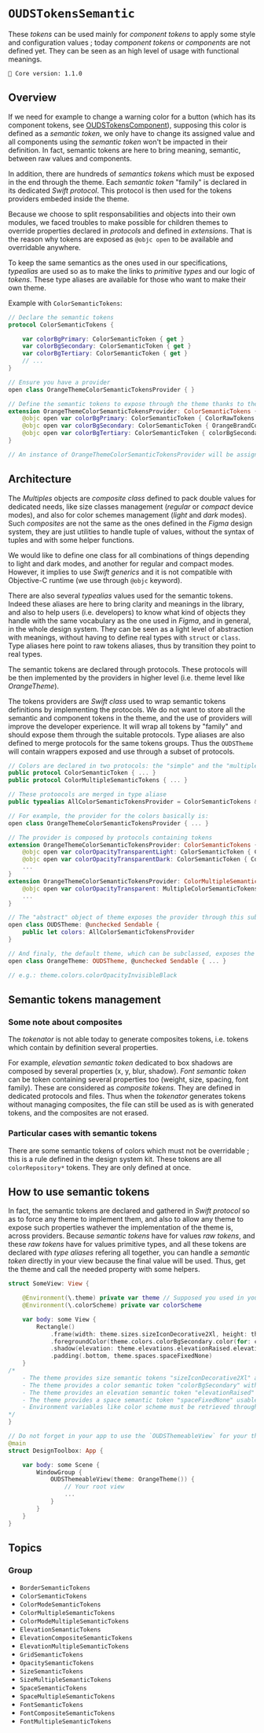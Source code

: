 # ``OUDSTokensSemantic``

These _tokens_ can be used mainly for _component tokens_ to apply some style and configuration values ; today _component tokens_ or _components_ are not defined yet.
They can be seen as an high level of usage with functional meanings.

<!-- NOTE: Do not forget to update tokens version -->
```
🧱 Core version: 1.1.0
```

## Overview

If we need for example to change a warning color for a button (which has its component tokens, see [OUDSTokensComponent](https://ios.unified-design-system.orange.com/documentation/oudstokenscomponent/)), supposing this color is defined as a _semantic token_, we only have to change its assigned value and all components using the _semantic token_ won't be impacted in their definition. In fact, semantic tokens are here to bring meaning, semantic, between raw values and components.

In addition, there are hundreds of _semantics tokens_ which must be exposed in the end through the theme. Each _semantic token_ "family" is declared in its dedicated _Swift protocol_. This protocol is then used for the tokens providers embeded inside the theme.

Because we choose to split responsabilities and objects into their own modules, we faced troubles to make possible for children themes to override properties declared in _protocols_ and defined in _extensions_.
That is the reason why tokens are exposed as `@objc open` to be available and overridable anywhere. 

To keep the same semantics as the ones used in our specifications, _typealias_ are used so as to make the links to _primitive types_ and our logic of _tokens_. These type aliases are available for those who want to make their own theme.

Example with ``ColorSemanticTokens``:

```swift
// Declare the semantic tokens
protocol ColorSemanticTokens {

    var colorBgPrimary: ColorSemanticToken { get }
    var colorBgSecondary: ColorSemanticToken { get }
    var colorBgTertiary: ColorSemanticToken { get }
    // ...
}

// Ensure you have a provider
open class OrangeThemeColorSemanticTokensProvider { }

// Define the semantic tokens to expose through the theme thanks to the provider
extension OrangeThemeColorSemanticTokensProvider: ColorSemanticTokens {
    @objc open var colorBgPrimary: ColorSemanticToken { ColorRawTokens.colorFunctionalWhite }
    @objc open var colorBgSecondary: ColorSemanticToken { OrangeBrandColorRawTokens.colorOrange200 }
    @objc open var colorBgTertiary: ColorSemanticToken { colorBgSecondary }
}

// An instance of OrangeThemeColorSemanticTokensProvider will be assigned to OUDSTheme as AllColorSemanticTokensProvider
```

## Architecture

The *Multiples* objects are _composite class_ defined to pack double values for dedicated needs, like size classes management (_regular_ or _compact_ device modes), and also for color schemes management (_light_ and _dark_ modes).
Such *composites* are not the same as the ones defined in the *Figma* design system, they are just utilities to handle tuple of values, without the syntax of tuples and with some helper functions.

We would like to define one class for all combinations of things depending to light and dark modes, and another for regular and compact modes. However, it implies to use _Swift generics_ and it is not compatible with Objective-C runtime (we use through `@objc` keyword).

There are also several *typealias* values used for the semantic tokens.
Indeed these aliases are here to bring clarity and meanings in the library, and also to help users (i.e. developers) to know what kind of objects they handle with the same vocabulary as the one used in *Figma*, and in general, in the whole design system. They can be seen as a light level of abstraction with meanings, without having to define real types with `struct` or `class`.
Type aliases here point to raw tokens aliases, thus by transition they point to real types.

The semantic tokens are declared through protocols. These protocols will be then implemented by the providers in higher level (i.e. theme level like *OrangeTheme*).

The tokens providers are _Swift class_ used to wrap semantic tokens definitions by implementing the protocols. We do not want to store all the semantic and component tokens in the theme, and the use of providers will improve the developer experience. It will wrap all tokens by "family" and should expose them through the suitable protocols.
Type aliases are also defined to merge protocols for the same tokens groups. Thus the `OUDSTheme` will contain wrappers exposed and use through a subset of protocols.

```swift
// Colors are declared in two protocols: the "simple" and the "multiple"
public protocol ColorSemanticToken { ... }
public protocol ColorMultipleSemanticTokens { ... }

// These protoocols are merged in type aliase
public typealias AllColorSemanticTokensProvider = ColorSemanticTokens & ColorMultipleSemanticTokens

// For example, the provider for the colors basically is:
open class OrangeThemeColorSemanticTokensProvider { ... }

// The provider is composed by protocols containing tokens
extension OrangeThemeColorSemanticTokensProvider: ColorSemanticTokens {
    @objc open var colorOpacityTransparentLight: ColorSemanticToken { ColorRawTokens.colorOpacityBlack0 }
    @objc open var colorOpacityTransparentDark: ColorSemanticToken { ColorRawTokens.colorOpacityWhite0 }
    ...
}
extension OrangeThemeColorSemanticTokensProvider: ColorMultipleSemanticTokens {
    @objc open var colorOpacityTransparent: MultipleColorSemanticTokens { MultipleColorSemanticTokens(light: colorOpacityTransparentLight, dark: colorOpacityTransparentDark) }
    ...
}

// The "abstract" object of theme exposes the provider through this subset of protocols
open class OUDSTheme: @unchecked Sendable {
    public let colors: AllColorSemanticTokensProvider
}

// And finaly, the default theme, which can be subclassed, exposes the tokens through the provider
open class OrangeTheme: OUDSTheme, @unchecked Sendable { ... }

// e.g.: theme.colors.colorOpacityInvisibleBlack
```

## Semantic tokens management

### Some note about composites

The *tokenator* is not able today to generate composites tokens, i.e. tokens which contain by definition several properties.

For example, *elevation semantic token* dedicated to box shadows are composed by several properties (x, y, blur, shadow).
*Font semantic token* can be token containing several properties too (weight, size, spacing, font family).
These are considered as *composite tokens*. They are defined in dedicated protocols and files.
Thus when the *tokenator* generates tokens without managing composites, the file can still be used as is with generated tokens, and the composites are not erased.

### Particular cases with semantic tokens

There are some semantic tokens of colors which must not be overridable ; this is a rule defined in the design system kit. These tokens are all `colorRepository*` tokens. They are only defined at once.

## How to use semantic tokens

In fact, the semantic tokens are declared and gathered in _Swift protocol_ so as to force any theme to implement them, and also to allow any theme to expose such properties wathever the implementation of the theme is, across providers.
Because *semantic tokens* have for values *raw tokens*, and these *raw tokens* have for values primitive types, and all these tokens are declared with *type aliases* refering all together, you can handle a *semantic token* directly in your view because the final value will be used.
Thus, get the theme and call the needed property with some helpers.

```swift
struct SomeView: View {

    @Environment(\.theme) private var theme // Supposed you used in your root view the `OUDSThemeableView` to register the theme
    @Environment(\.colorScheme) private var colorScheme

    var body: some View {
        Rectangle()
            .frame(width: theme.sizes.sizeIconDecorative2Xl, height: theme.sizes.sizeIconDecorativeXl)
            .foregroundColor(theme.colors.colorBgSecondary.color(for: colorScheme))
            .shadow(elevation: theme.elevations.elevationRaised.elevation(for: colorScheme))
            .padding(.bottom, theme.spaces.spaceFixedNone)
    }
/*
    - The theme provides size semantic tokens "sizeIconDecorative2Xl" and "sizeIconDecorativeXl"
    - The theme provides a color semantic token "colorBgSecondary" with values for light and dark scheme, and you can use the color(for:) helper
    - The theme provides an elevation semantic token "elevationRaised" with values for compact and regualr size classes, and you can use the elevation(for:) helper
    - The theme provides a space semantic token "spaceFixedNone" usable as is
    - Environment variables like color scheme must be retrieved through View, and then given to theme
*/
}

// Do not forget in your app to use the `OUDSThemeableView` for your theme, e.g. `OrangeTheme`
@main
struct DesignToolbox: App {

    var body: some Scene {
        WindowGroup {
            OUDSThemeableView(theme: OrangeTheme()) {
                // Your root view
                ...
            }
        }
    }
}
```

## Topics

### Group

- ``BorderSemanticTokens``
- ``ColorSemanticTokens``
- ``ColorModeSemanticTokens``
- ``ColorMultipleSemanticTokens``
- ``ColorModeMultipleSemanticTokens``
- ``ElevationSemanticTokens``
- ``ElevationCompositeSemanticTokens``
- ``ElevationMultipleSemanticTokens``
- ``GridSemanticTokens``
- ``OpacitySemanticTokens``
- ``SizeSemanticTokens``
- ``SizeMultipleSemanticTokens``
- ``SpaceSemanticTokens``
- ``SpaceMultipleSemanticTokens``
- ``FontSemanticTokens``
- ``FontCompositeSemanticTokens``
- ``FontMultipleSemanticTokens``
